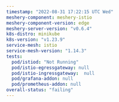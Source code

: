 ```yaml
---
timestamp: "2022-08-31 17:22:15 UTC Wed"
meshery-component: meshery-istio
meshery-component-version: edge
meshery-server-version: "v0.6.4"
k8s-distro: minikube
k8s-version: "v1.23.9"
service-mesh: istio
service-mesh-version: "1.14.3"
tests:
  pod/istiod: "Not Running"
  pod/istio-egressgateway: null
  pod/istio-ingressgateway:  null
  pod/grafana-addon: null
  pod/prometheus-addon: null
overall-status: "failing"
---
```


